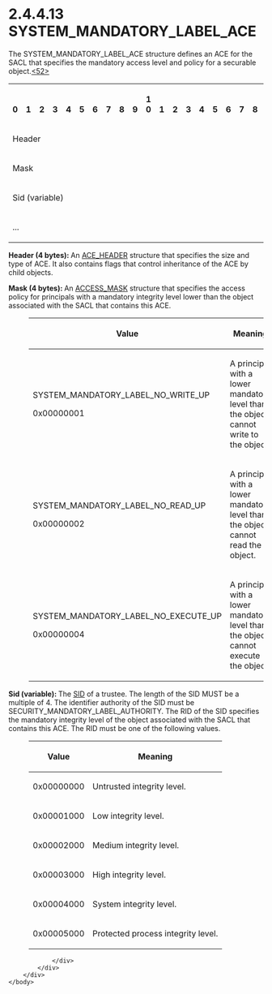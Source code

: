 <html dir="LTR" xmlns:mshelp="http://msdn.microsoft.com/mshelp" xmlns:ddue="http://ddue.schemas.microsoft.com/authoring/2003/5" xmlns:xlink="http://www.w3.org/1999/xlink" xmlns:tool="http://www.microsoft.com/tooltip">
    <head>
        <meta http-equiv="Content-Type" content="text/html; CHARSET=utf-8"></meta>
        <meta name="save" content="history"></meta>
        <title>2.4.4.13 SYSTEM_MANDATORY_LABEL_ACE</title>
        <xml>
            <mshelp:toctitle title="2.4.4.13 SYSTEM_MANDATORY_LABEL_ACE"></mshelp:toctitle>
            <mshelp:rltitle title="[MS-DTYP]: SYSTEM_MANDATORY_LABEL_ACE"></mshelp:rltitle>
            <mshelp:keyword index="A" term="25fa6565-6cb0-46ab-a30a-016b32c4939a"></mshelp:keyword>
            <mshelp:attr name="DCSext.ContentType" value="open specification"></mshelp:attr>
            <mshelp:attr name="AssetID" value="25fa6565-6cb0-46ab-a30a-016b32c4939a"></mshelp:attr>
            <mshelp:attr name="TopicType" value="kbRef"></mshelp:attr>
            <mshelp:attr name="DCSext.Title" value="[MS-DTYP]: SYSTEM_MANDATORY_LABEL_ACE" />
        </xml>
    </head>
    <body>
        <div id="header">
            <h1 class="heading">2.4.4.13 SYSTEM_MANDATORY_LABEL_ACE</h1>
        </div>
        <div id="mainSection">
            <div id="mainBody">
                <div id="allHistory" class="saveHistory"></div>
                <div id="sectionSection0" class="section" name="collapseableSection">
                    

<p>The SYSTEM_MANDATORY_LABEL_ACE structure defines an ACE for
the SACL that specifies the mandatory access level and policy for a securable
object.<a id="Appendix_A_Target_52"></a><a href="11e1608c-6169-4fbc-9c33-373fc9b224f4.md#Appendix_A_52" aria-label="Product behavior note 52">&lt;52&gt;</a></p>

<table>
 <tr>
  <th><p><br>0</p></th>
  <th><p><br>1</p></th>
  <th><p><br>2</p></th>
  <th><p><br>3</p></th>
  <th><p><br>4</p></th>
  <th><p><br>5</p></th>
  <th><p><br>6</p></th>
  <th><p><br>7</p></th>
  <th><p><br>8</p></th>
  <th><p><br>9</p></th>
  <th><p>1<br>0</p></th>
  <th><p><br>1</p></th>
  <th><p><br>2</p></th>
  <th><p><br>3</p></th>
  <th><p><br>4</p></th>
  <th><p><br>5</p></th>
  <th><p><br>6</p></th>
  <th><p><br>7</p></th>
  <th><p><br>8</p></th>
  <th><p><br>9</p></th>
  <th><p>2<br>0</p></th>
  <th><p><br>1</p></th>
  <th><p><br>2</p></th>
  <th><p><br>3</p></th>
  <th><p><br>4</p></th>
  <th><p><br>5</p></th>
  <th><p><br>6</p></th>
  <th><p><br>7</p></th>
  <th><p><br>8</p></th>
  <th><p><br>9</p></th>
  <th><p>3<br>0</p></th>
  <th><p><br>1</p></th>
 </tr>
 <tr>
  <td colspan="32">
  <p>Header</p>
  </td>
 </tr>
 <tr>
  <td colspan="32">
  <p>Mask</p>
  </td>
 </tr>
 <tr>
  <td colspan="32">
  <p>Sid
  (variable)</p>
  </td>
 </tr>
 <tr>
  <td colspan="32">
  <p>...</p>
  </td>
 </tr>
</table>

<p><b>Header (4 bytes): </b>An <a href="628ebb1d-c509-4ea0-a10f-77ef97ca4586.md">ACE_HEADER</a> structure that
specifies the size and type of ACE. It also contains flags that control
inheritance of the ACE by child objects.</p>

<p><b>Mask (4 bytes): </b>An <a href="7a53f60e-e730-4dfe-bbe9-b21b62eb790b.md">ACCESS_MASK</a> structure that
specifies the access policy for principals with a mandatory integrity level
lower than the object associated with the SACL that contains this ACE.</p>

<dl>
<dd>
<table>
 <thead>
  <tr>
   <th>
   <p>Value</p>
   </th>
   <th>
   <p>Meaning</p>
   </th>
  </tr>
 </thead>
 <tr>
  <td>
  <p>SYSTEM_MANDATORY_LABEL_NO_WRITE_UP</p>
  <p>0x00000001</p>
  </td>
  <td>
  <p>A principal with a lower mandatory level than the
  object cannot write to the object.</p>
  </td>
 </tr>
 <tr>
  <td>
  <p>SYSTEM_MANDATORY_LABEL_NO_READ_UP</p>
  <p>0x00000002</p>
  </td>
  <td>
  <p>A principal with a lower mandatory level than the
  object cannot read the object.</p>
  </td>
 </tr>
 <tr>
  <td>
  <p>SYSTEM_MANDATORY_LABEL_NO_EXECUTE_UP</p>
  <p>0x00000004</p>
  </td>
  <td>
  <p>A principal with a lower mandatory level than the
  object cannot execute the object. </p>
  </td>
 </tr>
</table>
</dd></dl>

<p><b>Sid (variable): </b>The <a href="78eb9013-1c3a-4970-ad1f-2b1dad588a25.md">SID</a> of a trustee. The
length of the SID MUST be a multiple of 4. The identifier authority of the SID
must be SECURITY_MANDATORY_LABEL_AUTHORITY. The RID of the SID specifies the
mandatory integrity level of the object associated with the SACL that contains
this ACE. The RID must be one of the following values.</p>

<dl>
<dd>
<table>
 <thead>
  <tr>
   <th>
   <p>Value</p>
   </th>
   <th>
   <p>Meaning</p>
   </th>
  </tr>
 </thead>
 <tr>
  <td>
  <p>0x00000000</p>
  </td>
  <td>
  <p>Untrusted integrity level.</p>
  </td>
 </tr>
 <tr>
  <td>
  <p>0x00001000</p>
  </td>
  <td>
  <p>Low integrity level.</p>
  </td>
 </tr>
 <tr>
  <td>
  <p>0x00002000</p>
  </td>
  <td>
  <p>Medium integrity level.</p>
  </td>
 </tr>
 <tr>
  <td>
  <p>0x00003000</p>
  </td>
  <td>
  <p>High integrity level.</p>
  </td>
 </tr>
 <tr>
  <td>
  <p>0x00004000</p>
  </td>
  <td>
  <p>System integrity level.</p>
  </td>
 </tr>
 <tr>
  <td>
  <p>0x00005000</p>
  </td>
  <td>
  <p>Protected process integrity level.</p>
  </td>
 </tr>
</table>
</dd></dl>

<p> </p>


                </div>
            </div>
        </div>
    </body>
</html>